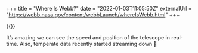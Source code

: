 +++
title = "Where Is Webb?"
date = "2022-01-03T11:05:50Z"
externalUrl = "https://webb.nasa.gov/content/webbLaunch/whereIsWebb.html"
+++

{{<fig
  src="webbsite.png"
  alt="Screenshot of the Where Is Webb site"
  href="https://webb.nasa.gov/content/webbLaunch/whereIsWebb.html"
  />}}

It’s amazing we can see the speed and position of the telescope in real-time. Also, temperate data recently started streaming down 💪